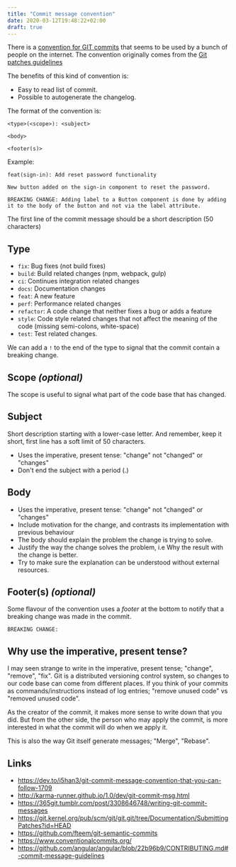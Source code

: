```yaml
---
title: "Commit message convention"
date: 2020-03-12T19:48:22+02:00
draft: true
---
```


There is a [convention for GIT commits](https://www.conventionalcommits.org/) that seems to be used by a bunch of people on the internet. The convention originally comes from the [Git patches guidelines](https://git.kernel.org/pub/scm/git/git.git/tree/Documentation/SubmittingPatches?id=HEAD)

The benefits of this kind of convention is:
- Easy to read list of commit.
- Possible to autogenerate the changelog.

The format of the convention is:
```
<type>(<scope>): <subject>

<body>

<footer(s)>
```

Example:
```
feat(sign-in): Add reset password functionality

New button added on the sign-in component to reset the password.

BREAKING CHANGE: Adding label to a Button component is done by adding it to the body of the button and not via the label attribute.
```

The first line of the commit message should be a short description (50 characters)

## Type
- `fix`: Bug fixes (not build fixes)
- `build`: Build related changes (npm, webpack, gulp)
- `ci`: Continues integration related changes
- `docs`: Documentation changes
- `feat`: A new feature
- `perf`: Performance related changes
- `refactor`: A code change that neither fixes a bug or adds a feature
- `style`: Code style related changes that not affect the meaning of the code (missing semi-colons, white-space)
- `test`: Test related changes.

We can add a `!` to the end of the type to signal that the commit contain a breaking change.

## Scope *(optional)*
The scope is useful to signal what part of the code base that has changed.

## Subject
Short description starting with a lower-case letter. And remember, keep it short, first line has a soft limit of 50 characters.

- Uses the imperative, present tense: "change" not "changed" or "changes"
- Don't end the subject with a period (.)

## Body
- Uses the imperative, present tense: "change" not "changed" or "changes"
- Include motivation for the change, and contrasts its implementation with previous behaviour
- The body should explain the problem the change is trying to solve.
- Justify the way the change solves the problem, i.e Why the result with the change is better.
- Try to make sure the explanation can be understood without external resources.

## Footer(s) *(optional)*
Some flavour of the convention uses a *footer* at the bottom to notify that a breaking change was made in the commit.

```
BREAKING CHANGE: 
```


## Why use the imperative, present tense?
I may seen strange to write in the imperative, present tense; "change", "remove", "fix". Git is a distributed versioning control system, so changes to our code base can come from different places. If you think of your commits as commands/instructions instead of log entries; "remove unused code" vs "removed unused code".

As the creator of the commit, it makes more sense to write down that you did. But from the other side, the person who may apply the commit, is more interested in what the commit will do when we apply it.

This is also the way Git itself generate messages; "Merge", "Rebase".

## Links
- https://dev.to/i5han3/git-commit-message-convention-that-you-can-follow-1709
- http://karma-runner.github.io/1.0/dev/git-commit-msg.html
- https://365git.tumblr.com/post/3308646748/writing-git-commit-messages
- https://git.kernel.org/pub/scm/git/git.git/tree/Documentation/SubmittingPatches?id=HEAD
- https://github.com/fteem/git-semantic-commits
- https://www.conventionalcommits.org/
- https://github.com/angular/angular/blob/22b96b9/CONTRIBUTING.md#-commit-message-guidelines
